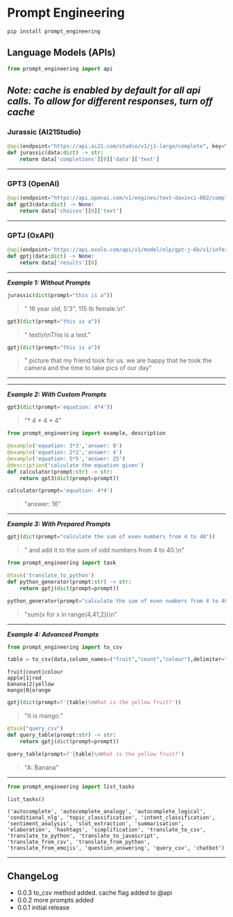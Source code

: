 # Prompt Engineering

```
pip install prompt_engineering
```
## Language Models (APIs)

```python
from prompt_engineering import api
```
*Note: cache is enabled by default for all api calls. To allow for different responses, turn off cache*
---
### Jurassic (AI21Studio)
```python
@api(endpoint="https://api.ai21.com/studio/v1/j1-large/complete", key=YOUR_AI21_KEY, hyperparameters=dict(temperature=.6), cache=False)
def jurassic(data:dict) -> str:
    return data['completions'][0]['data']['text']
```

---

### GPT3 (OpenAI)
```python
@api(endpoint="https://api.openai.com/v1/engines/text-davinci-002/completions", key=YOUR_OPENAI_KEY, hyperparameters=dict(temperature=.6),cache=False)
def gpt3(data:dict) -> None:
    return data['choices'][0]['text']

```
---

### GPTJ (OxAPI)

```python
@api(endpoint='https://api.oxolo.com/api/v1/model/nlp/gpt-j-6b/v1/inference', key=YOUR_OXAPI_KEY, hyperparameters=dict(temperature=.6, eos_words =["\n", "###"]),cache=False)
def gptj(data:dict) -> None:
    return data['results'][0]
```

---

***Example 1: Without Prompts***

```python
jurassic(dict(prompt="this is a"))
```
> " 16 year old, 5'3\", 115 lb female.\n"

```python
gpt3(dict(prompt="this is a"))
```
> " test\n\nThis is a test."

```python
gptj(dict(prompt="this is a"))
```

> " picture that my friend took for us. we are happy that he took the camera and the time to take pics of our day"
---

---
***Example 2: With Custom Prompts***

```python
gpt3(dict(prompt='equation: 4*4'))
```
>  "* 4 * 4 * 4"


```python
from prompt_engineering import example, description

@example('equation: 3*3','answer: 9')
@example('equation: 2*2','answer: 4')
@example('equation: 5*5','answer: 25')
@description('calculate the equation given')
def calculator(prompt:str) -> str:
    return gpt3(dict(prompt=prompt))
```

```python
calculator(prompt='equation: 4*4')
```
> "answer: 16"

---
***Example 3: With Prepared Prompts***

```python
gptj(dict(prompt="calculate the sum of even numbers from 4 to 40"))
```
>  " and add it to the sum of odd numbers from 4 to 40.\n"


```python
from prompt_engineering import task

@task('translate_to_python')
def python_generator(prompt:str) -> str:
    return gptj(dict(prompt=prompt))

```

```python
python_generator(prompt="calculate the sum of even numbers from 4 to 40")
```
> "sum(x for x in range(4,41,2))\n"

---
***Example 4: Advanced Prompts***
```python
from prompt_engineering import to_csv

table = to_csv(data,column_names=("fruit","count","colour"),delimiter="|")
```
```
fruit|count|colour
apple|1|red
banana|2|yellow
mango|0|orange
```


```python
gptj(dict(prompt=f'{table}\nWhat is the yellow fruit?'))
```
> "It is mango."

```python
@task("query_csv")
def query_table(prompt:str) -> str:    
    return gptj(dict(prompt=prompt))
```

```python
query_table(prompt=f'{table}\nWhat is the yellow fruit?')
```
> "A: Banana"


---
```python
from prompt_engineering import list_tasks

list_tasks()
```
```
('autocomplete', 'autocomplete_analogy', 'autocomplete_logical', 'conditional_nlg', 'topic_classification', 'intent_classification', 'sentiment_analysis', 'slot_extraction', 'summarisation', 'elaboration', 'hashtags', 'simplification', 'translate_to_csv', 'translate_to_python', 'translate_to_javascript', 'translate_from_csv', 'translate_from_python', 'translate_from_emojis', 'question_answering', 'query_csv', 'chatbot')
```
---

## ChangeLog
- 0.0.3 to_csv method added. cache flag added to @api
- 0.0.2 more prompts added
- 0.0.1 initial release